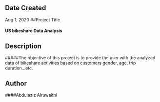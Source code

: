 ## Date Created
Aug 1, 2020
##Project Title
#### US bikeshare Data Analysis


## Description
#####The objective of this project is to provide the user with the analyzed data of bikeshare activities based on customers gender, age, trip duration...etc.


## Author
####Abdulaziz Alruwaithi